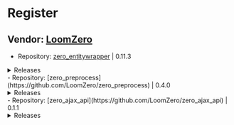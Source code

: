 # Register

## Vendor: [LoomZero](https://github.com/LoomZero?tab=repositories)

- Repository: [zero_entitywrapper](https://github.com/LoomZero/zero_entitywrapper) | 0.11.3
<details><summary>Releases</summary>
  - [version 0.11.3 - Update ViewWrapper include](https://github.com/LoomZero/zero_entitywrapper/releases/tag/0.11.3)
  - [version 0.11.2 - ViewWrapper parameter $display bug](https://github.com/LoomZero/zero_entitywrapper/releases/tag/0.11.2)
  - [version 0.11.1 - patch ignore access for entity and author](https://github.com/LoomZero/zero_entitywrapper/releases/tag/0.11.1)
  - [version 0.11.0 - ViewWrapper include by views-view template](https://github.com/LoomZero/zero_entitywrapper/releases/tag/0.11.0)
  - [version 0.10.0 - return type self & methods doc & language ViewWrapper support](https://github.com/LoomZero/zero_entitywrapper/releases/tag/0.10.0)
  - [version 0.9.6 - language rework](https://github.com/LoomZero/zero_entitywrapper/releases/tag/0.9.6)
  - [version 0.9.5 - language support for BaseWrapper and ->render()](https://github.com/LoomZero/zero_entitywrapper/releases/tag/0.9.5)
  - [version 0.9.4 - set language support](https://github.com/LoomZero/zero_entitywrapper/releases/tag/0.9.4)
  - [version 0.9.3 - Support LinkAttributes](https://github.com/LoomZero/zero_entitywrapper/releases/tag/0.9.3)
  - [version 0.9.2 - PHP version and Documentation](https://github.com/LoomZero/zero_entitywrapper/releases/tag/0.9.2)
  - [version 0.9.1 - RC version 1](https://github.com/LoomZero/zero_entitywrapper/releases/tag/0.9.1)
  - [version 0.9.0 - RC version 1](https://github.com/LoomZero/zero_entitywrapper/releases/tag/0.9.0)
  - [version 0.8.0 - Advanced access handling and config](https://github.com/LoomZero/zero_entitywrapper/releases/tag/0.8.0)
  - [0.7.0](https://github.com/LoomZero/zero_entitywrapper/releases/tag/0.7.0)
  - [version 0.6.0 - Add file handle support](https://github.com/LoomZero/zero_entitywrapper/releases/tag/0.6.0)
  - [version 0.5.0](https://github.com/LoomZero/zero_entitywrapper/releases/tag/0.5.0)
  - [version 0.4.0](https://github.com/LoomZero/zero_entitywrapper/releases/tag/0.4.0)
  - [version 0.3.5](https://github.com/LoomZero/zero_entitywrapper/releases/tag/0.3.5)
  - [version 0.3.4](https://github.com/LoomZero/zero_entitywrapper/releases/tag/0.3.4)
  - [version 0.3.3](https://github.com/LoomZero/zero_entitywrapper/releases/tag/0.3.3)
  - [version 0.3.2](https://github.com/LoomZero/zero_entitywrapper/releases/tag/0.3.2)
  - [version 0.3.1](https://github.com/LoomZero/zero_entitywrapper/releases/tag/0.3.1)
  - [version 0.3.0](https://github.com/LoomZero/zero_entitywrapper/releases/tag/0.3.0)
  - [version 0.2.7](https://github.com/LoomZero/zero_entitywrapper/releases/tag/0.2.7)
  - [version 0.2.6](https://github.com/LoomZero/zero_entitywrapper/releases/tag/0.2.6)
  - [version 0.2.5](https://github.com/LoomZero/zero_entitywrapper/releases/tag/0.2.5)
  - [version 0.2.4](https://github.com/LoomZero/zero_entitywrapper/releases/tag/0.2.4)
  - [version 0.2.3](https://github.com/LoomZero/zero_entitywrapper/releases/tag/0.2.3)
  - [version 0.2.2](https://github.com/LoomZero/zero_entitywrapper/releases/tag/0.2.2)
  - [version 0.2.1](https://github.com/LoomZero/zero_entitywrapper/releases/tag/0.2.1)
</details>
- Repository: [zero_preprocess](https://github.com/LoomZero/zero_preprocess) | 0.4.0
<details><summary>Releases</summary>
  - [version 0.4.0](https://github.com/LoomZero/zero_preprocess/releases/tag/0.4.0)
  - [version 0.3.0](https://github.com/LoomZero/zero_preprocess/releases/tag/0.3.0)
  - [version 0.2.0](https://github.com/LoomZero/zero_preprocess/releases/tag/0.2.0)
  - [version 0.1.2](https://github.com/LoomZero/zero_preprocess/releases/tag/0.1.2)
  - [version 0.0.2](https://github.com/LoomZero/zero_preprocess/releases/tag/0.0.2)
  - [version 0.0.1](https://github.com/LoomZero/zero_preprocess/releases/tag/0.0.1)
</details>
- Repository: [zero_ajax_api](https://github.com/LoomZero/zero_ajax_api) | 0.1.1
<details><summary>Releases</summary>
  - [version 0.1.1](https://github.com/LoomZero/zero_ajax_api/releases/tag/0.1.1)
  - [version 0.1.0](https://github.com/LoomZero/zero_ajax_api/releases/tag/0.1.0)
</details>
